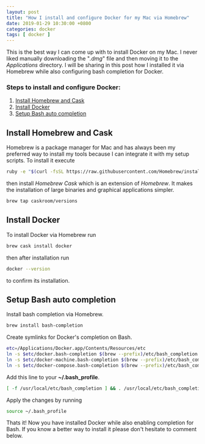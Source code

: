 ```yaml
---
layout: post
title: "How I install and configure Docker for my Mac via Homebrew"
date: 2019-01-29 10:30:00 +0800
categories: docker
tags: [ docker ]
---
```


This is the best way I can come up with to install Docker on my Mac. I never
liked manually downloading the "*.dmg*" file and then moving it to the
*Applications* directory. I will be sharing in this post how I installed it via
Homebrew while also configuring bash completion for Docker.

### Steps to install and configure Docker:
1. [Install Homebrew and Cask](#install_homebrew_and_cask)
2. [Install Docker](#install_docker)
3. [Setup Bash auto completion](#setup_bash_auto_completion)

## <a name="install_homebrew_and_cask" />Install Homebrew and Cask
Homebrew is a package manager for Mac and has always been my preferred way to
install my tools because I can integrate it with my setup scripts. To install it
execute
```bash
ruby -e "$(curl -fsSL https://raw.githubusercontent.com/Homebrew/install/master/install)"
```
then install *Homebrew Cask* which is an extension of *Homebrew*. It makes the
installation of large binaries and graphical applications simpler.
```bash
brew tap caskroom/versions
```

## <a name="install_docker" />Install Docker
To install Docker via Homebrew run
```bash
brew cask install docker
```
then after installation run
```bash
docker --version
```
to confirm its installation.

## <a name="setup_bash_auto_completion" />Setup Bash auto completion

Install bash completion via Homebrew.
```bash
brew install bash-completion
```
Create symlinks for Docker's completion on Bash.
```bash
etc=/Applications/Docker.app/Contents/Resources/etc
ln -s $etc/docker.bash-completion $(brew --prefix)/etc/bash_completion.d/docker
ln -s $etc/docker-machine.bash-completion $(brew --prefix)/etc/bash_completion.d/docker-machine
ln -s $etc/docker-compose.bash-completion $(brew --prefix)/etc/bash_completion.d/docker-compose
```
Add this line to your **~/.bash_profile**.
```bash
[ -f /usr/local/etc/bash_completion ] && . /usr/local/etc/bash_completion
```
Apply the changes by running
```bash
source ~/.bash_profile
```
Thats it! Now you have installed Docker while also enabling completion for Bash.
If you know a better way to install it please don't hesitate to comment below.

